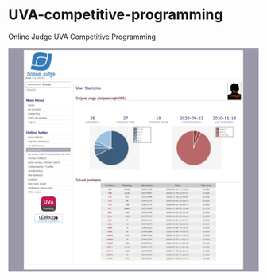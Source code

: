 # UVA-competitive-programming

Online Judge UVA Competitive Programming

![Alt text](Screenshot1.png)
